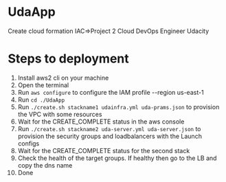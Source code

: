 # UdaApp
Create cloud formation IAC=>Project 2 Cloud DevOps Engineer Udacity

# Steps to deployment
1. Install aws2 cli on your machine
2. Open the terminal
3. Run `aws configure` to configure the IAM profile --region us-east-1
4. Run `cd ./UdaApp`
5. Run `./create.sh stackname1 udainfra.yml uda-prams.json` to provision the VPC with some resources
6. Wait for the CREATE_COMPLETE status in the aws console
7. Run `./create.sh stackname2 uda-server.yml uda-server.json` to provision the security groups and loadbalancers with the Launch configs
8. Wait for the CREATE_COMPLETE status for the second stack
9. Check the health of the target groups. If healthy then go to the LB and copy the dns name
10. Done
